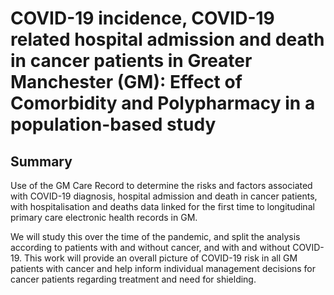 # COVID-19 incidence, COVID-19 related hospital admission and death in cancer patients in Greater Manchester (GM): Effect of Comorbidity and Polypharmacy in a population-based study

## Summary

Use of the GM Care Record to determine the risks and factors associated with COVID-19 diagnosis,  hospital admission and death in cancer patients, with hospitalisation and deaths data linked for the first time to longitudinal primary care electronic health records in GM.

We will study this over the time of the pandemic, and split the analysis according to patients with and without cancer, and with and without COVID-19. This work will provide an overall picture of COVID-19 risk in all GM patients with cancer and help inform individual management decisions for cancer patients regarding treatment and need for shielding.


